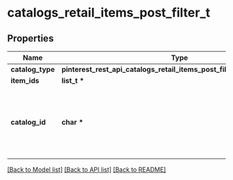 # catalogs_retail_items_post_filter_t

## Properties
Name | Type | Description | Notes
------------ | ------------- | ------------- | -------------
**catalog_type** | **pinterest_rest_api_catalogs_retail_items_post_filter_CATALOGTYPE_e** |  | 
**item_ids** | **list_t \*** |  | 
**catalog_id** | **char \*** | Catalog id pertaining to the retail item. If not provided, default to oldest retail catalog | [optional] 

[[Back to Model list]](../README.md#documentation-for-models) [[Back to API list]](../README.md#documentation-for-api-endpoints) [[Back to README]](../README.md)


